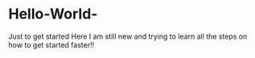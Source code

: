 # Hello-World-
Just to get started
Here I am still new and trying to learn all the steps on how to get started faster!!
